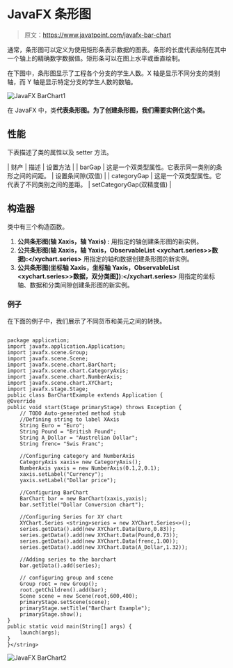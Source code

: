 # JavaFX 条形图

> 原文：<https://www.javatpoint.com/javafx-bar-chart>

通常，条形图可以定义为使用矩形条表示数据的图表。条形的长度代表绘制在其中一个轴上的精确数字数据值。矩形条可以在图上水平或垂直绘制。

在下图中，条形图显示了工程各个分支的学生人数。X 轴是显示不同分支的类别轴，而 Y 轴是显示特定分支的学生人数的数轴。

![JavaFX BarChart1](../img/f476cb462b3c7637c00fca0dbd63eb79.png)

在 JavaFX 中，类**代表条形图。为了创建条形图，我们需要实例化这个类。**

## 性能

下表描述了类的属性以及 setter 方法。

| 财产 | 描述 | 设置方法 |
| barGap | 这是一个双类型属性。它表示同一类别的条形之间的间距。 | 设置条间隙(双值) |
| categoryGap | 这是一个双类型属性。它代表了不同类别之间的差距。 | setCategoryGap(双精度值) |

## 构造器

类中有三个构造函数。

1.  **公共条形图(轴 <x>Xaxis，轴 <y>Yaxis) :</y></x>** 用指定的轴创建条形图的新实例。
2.  **公共条形图(轴 <x>Xaxis，轴 <y>Yaxis，ObservableList <xychart.series>>数据):</xychart.series></y></x>** 用指定的轴和数据创建条形图的新实例。
3.  **公共条形图(坐标轴 <x>Xaxis，坐标轴 <y>Yaxis，ObservableList <xychart.series>>数据，双分类图】):</xychart.series></y></x>** 用指定的坐标轴、数据和分类间隙创建条形图的新实例。

### 例子

在下面的例子中，我们展示了不同货币和美元之间的转换。

```

package application;
import javafx.application.Application;
import javafx.scene.Group;
import javafx.scene.Scene;
import javafx.scene.chart.BarChart;
import javafx.scene.chart.CategoryAxis;
import javafx.scene.chart.NumberAxis;
import javafx.scene.chart.XYChart;
import javafx.stage.Stage;
public class BarChartExample extends Application {
@Override
public void start(Stage primaryStage) throws Exception {
	// TODO Auto-generated method stub
	//Defining string to label XAxis 
	String Euro = "Euro";
	String Pound = "British Pound";
	String A_Dollar = "Austrelian Dollar";
	String frenc= "Swis Franc";

	//Configuring category and NumberAxis 
	CategoryAxis xaxis= new CategoryAxis();
	NumberAxis yaxis = new NumberAxis(0.1,2,0.1);
	xaxis.setLabel("Currency");
	yaxis.setLabel("Dollar price");

	//Configuring BarChart 
	BarChart bar = new BarChart(xaxis,yaxis);
	bar.setTitle("Dollar Conversion chart");

	//Configuring Series for XY chart 
	XYChart.Series <string>series = new XYChart.Series<>();
	series.getData().add(new XYChart.Data(Euro,0.83));
	series.getData().add(new XYChart.Data(Pound,0.73));
    series.getData().add(new XYChart.Data(frenc,1.00));
	series.getData().add(new XYChart.Data(A_Dollar,1.32));

	//Adding series to the barchart 
	bar.getData().add(series);

	// configuring group and scene 
	Group root = new Group();
	root.getChildren().add(bar);
	Scene scene = new Scene(root,600,400);
	primaryStage.setScene(scene);
	primaryStage.setTitle("BarChart Example");
	primaryStage.show();	
}
public static void main(String[] args) {
	launch(args);
}
}</string> 
```

![JavaFX BarChart2](../img/f68a8f36ef858a647dd2f4fa2d3bcc24.png)